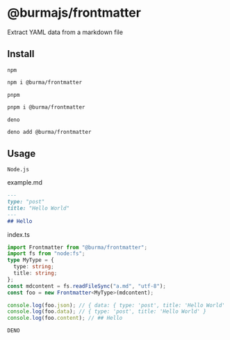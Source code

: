 # @burmajs/frontmatter

Extract YAML data from a markdown file

## Install

`npm`

```bash
npm i @burma/frontmatter
```

`pnpm`

```bash
pnpm i @burma/frontmatter
```

`deno`

```bash
deno add @burma/frontmatter
```

## Usage

`Node.js`

example.md

```md
---
type: "post"
title: "Hello World"
---
## Hello
```

index.ts

```ts
import Frontmatter from "@burma/frontmatter";
import fs from "node:fs";
type MyType = {
  type: string;
  title: string;
};
const mdcontent = fs.readFileSync("a.md", "utf-8");
const foo = new Frontmatter<MyType>(mdcontent);

console.log(foo.json); // { data: { type: 'post', title: 'Hello World' }, content: '\n\n## Hello\n'}
console.log(foo.data); // { type: 'post', title: 'Hello World' }
console.log(foo.content); // ## Hello
``` 

`DENO`


